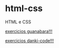 # html-css
 HTML e CSS


<a href="https://guimoraesg.github.io/html-css/guanabara/exercicios/ex001/">exercicios guanabara!!!</a>

<a href="https://guimoraesg.github.io/html-css/danki-code/html-css/exercicios/star-b/star.html">exercicios danki-code!!!</a>